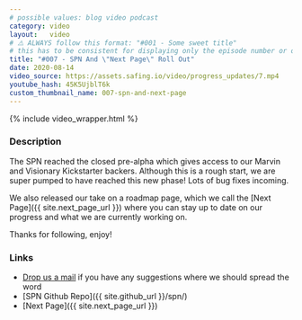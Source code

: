 ```yaml
---
# possible values: blog video podcast
category: video
layout:   video
# ⚠️ ALWAYS follow this format: "#001 - Some sweet title"
# this has to be consistent for displaying only the episode number or only the title
title: "#007 - SPN And \"Next Page\" Roll Out"
date: 2020-08-14
video_source: https://assets.safing.io/video/progress_updates/7.mp4
youtube_hash: 45K5UjblT6k
custom_thumbnail_name: 007-spn-and-next-page
---
```


{% include video_wrapper.html %}

### Description

The SPN reached the closed pre-alpha which gives access to our Marvin and Visionary Kickstarter backers. Although this is a rough start, we are super pumped to have reached this new phase! Lots of bug fixes incoming.

We also released our take on a roadmap page, which we call the [Next Page]({{ site.next_page_url }}) where you can stay up to date on our progress and what we are currently working on.

Thanks for following, enjoy!

### Links

- [Drop us a mail](mailto:support@safing.io) if you have any suggestions where we should spread the word
- [SPN Github Repo]({{ site.github_url }}/spn/)
- [Next Page]({{ site.next_page_url }})
